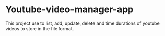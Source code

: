 # Youtube-video-manager-app
This project use to list, add, update, delete and time durations of youtube videos to store in the file format.
